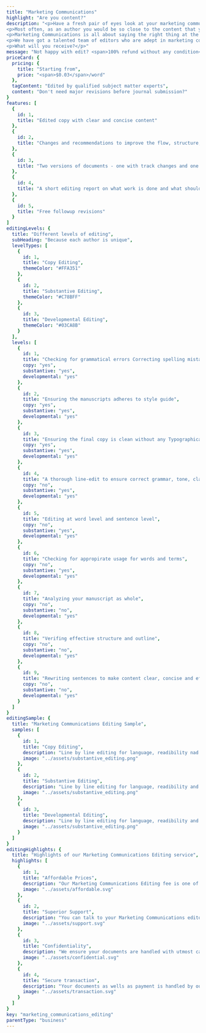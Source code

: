 ```yaml
---
title: "Marketing Communications"
highlight: "Are you content?"
description: "<p>Have a fresh pair of eyes look at your marketing communications and correct the little flaws or the major thing that you have overlooked.</p>
<p>Most often, as an author you would be so close to the content that you may not have the readers’ perspective.</p>
<p>Marketing Communications is all about saying the right thing at the right place using very little content. While writing the copy it is difficult to write in short, but a skilled business communications editor can make the content crisper and complete.</p>
<p>We have got a talented team of editors who are adept in marketing communications and make your written communications do the work.</p>
<p>What will you receive?</p>"
message: "Not happy with edit? <span>100% refund without any condition</span>"
priceCard: {
  pricing: {
    title: "Starting from",
    price: "<span>$0.03</span>/word"
  },
  tagContent: "Edited by qualified subject matter experts",
  content: "Don't need major revisions before journal submission?"
}
features: [
  {
    id: 1,
    title: "Edited copy with clear and concise content"
  },
  {
    id: 2,
    title: "Changes and recommendations to improve the flow, structure, tone and clarity"
  },
  {
    id: 3,
    title: "Two versions of documents - one with track changes and one clean copy"
  },
  {
    id: 4,
    title: "A short editing report on what work is done and what should be addressed "
  },
  {
    id: 5,
    title: "Free followup revisions"
  }
]
editingLevels: {
  title: "Different levels of editing",
  subHeading: "Because each author is unique",
  levelTypes: [
    {
      id: 1,
      title: "Copy Editing",
      themeColor: "#FFA351"
    },
    {
      id: 2,
      title: "Substantive Editing",
      themeColor: "#C78BFF"
    },
    {
      id: 3,
      title: "Developmental Editing",
      themeColor: "#03CA8B"
    }
  ],
  levels: [
    {
      id: 1,
      title: "Checking for grammatical errors Correcting spelling mistakes",
      copy: "yes",
      substantive: "yes",
      developmental: "yes"
    },
    {
      id: 2,
      title: "Ensuring the manuscripts adheres to style guide",
      copy: "yes",
      substantive: "yes",
      developmental: "yes"
    },
    {
      id: 3,
      title: "Ensuring the final copy is clean without any Typographical or other errors",
      copy: "yes",
      substantive: "yes",
      developmental: "yes"
    },
    {
      id: 4,
      title: "A thorough line-edit to ensure correct grammar, tone, clarity and consistency",
      copy: "no",
      substantive: "yes",
      developmental: "yes"
    },
    {
      id: 5,
      title: "Editing at word level and sentence level",
      copy: "no",
      substantive: "yes",
      developmental: "yes"
    },
    {
      id: 6,
      title: "Checking for appropirate usage for words and terms",
      copy: "no",
      substantive: "yes",
      developmental: "yes"
    },
    {
      id: 7,
      title: "Analyzing your manuscript as whole",
      copy: "no",
      substantive: "no",
      developmental: "yes"
    },
    {
      id: 8,
      title: "Verifing effective structure and outline",
      copy: "no",
      substantive: "no",
      developmental: "yes"
    },
    {
      id: 9,
      title: "Rewriting sentences to make content clear, concise and effective",
      copy: "no",
      substantive: "no",
      developmental: "yes"
    }
  ]
}
editingSample: {
  title: "Marketing Communications Editing Sample",
  samples: [
    {
      id: 1,
      title: "Copy Editing",
      description: "Line by line editing for language, readibility nad technical learning improvement",
      image: "../assets/substantive_editing.png"
    },
    {
      id: 2,
      title: "Substantive Editing",
      description: "Line by line editing for language, readibility and technical learning improvement",
      image: "../assets/substantive_editing.png"
    },
    {
      id: 3,
      title: "Developmental Editing",
      description: "Line by line editing for language, readibility and technical learning improvement",
      image: "../assets/substantive_editing.png"
    }
  ]
}
editingHighlights: {
  title: "Highlights of our Marketing Communications Editing service",
  highlights: [
    {
      id: 1,
      title: "Affordable Prices",
      description: "Our Marketing Communications Editing fee is one of the best in the industry for the level of quality work we offer from our trusted Marketing Communications editors.",
      image: "../assets/affordable.svg"
    },
    {
      id: 2,
      title: "Superior Support",
      description: "You can talk to your Marketing Communications editor until you are satisfied with our editing service, get your queries answered via email or chat and send your manuscript after review for further check.",
      image: "../assets/support.svg"
    },
    {
      id: 3,
      title: "Confidentiality",
      description: "We ensure your documents are handled with utmost care. We can sign NDA if necessary.",
      image: "../assets/confidential.svg"
    },
    {
      id: 4,
      title: "Secure transaction",
      description: "Your documents as wells as payment is handled by our secure website which has passed the best level of security testing in the industry.",
      image: "../assets/transaction.svg"
    }
  ]
}
key: "marketing_communications_editing"
parentType: "business"
---
```

